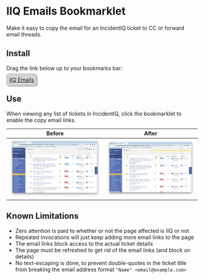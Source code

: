 # IIQ Emails Bookmarklet

Make it easy to copy the email for an IncidentIQ ticket to CC or forward email threads.

## Install

Drag the link below up to your bookmarks bar:

<a style="border: solid 0.25px darkgray; border-radius: 0.5em; padding: 0.5em; background: lightgray;color: black; text-shadow: 1px 1px white; box-shadow: 1px 1px darkgray;" href="javascript:(function(){var jsCode = document.createElement('script');jsCode.setAttribute('src', 'https://groton-school.github.io/iiq-emails-bookmarklet/iiq-emails-source.js');document.body.appendChild(jsCode);}());">IIQ Emails</a>

## Use

When viewing any list of tickets in IncidentIQ, click the bookmarklet to enable the copy email links.

| Before                          | After                     |
| ------------------------------- | ------------------------- |
| ![Without](/images/without.png) | ![With](/images/with.png) |

## Known Limitations

-   Zero attention is paid to whether or not the page affected is IIQ or not
-   Repeated invocations will just keep adding more email links to the page
-   The email links block access to the actual ticket details
-   The page must be refreshed to get rid of the email links (and block on details)
-   No text-escaping is done, to prevent double-quotes in the ticket title from breaking the email address format `"Name" <email@example.com>`
